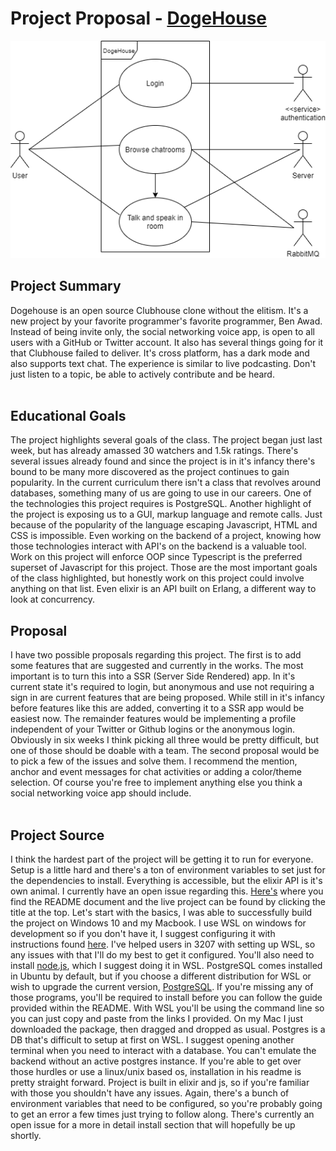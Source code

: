 # Project Proposal - [DogeHouse](https://github.com/benawad/dogehouse.git)

![Drag Racing](DogeHouse.png)

## Project Summary

Dogehouse is an open source Clubhouse clone without the elitism. It's a new project by your favorite programmer's favorite programmer, Ben Awad. Instead of being invite only, the social networking voice app, is open to all users with a GitHub or Twitter account. It also has several things going for it that Clubhouse failed to deliver. It's cross platform, has a dark mode and also supports text chat. The experience is similar to live podcasting. Don't just listen to a topic, be able to actively contribute and be heard.
<br/>
<br/>

## Educational Goals

The project highlights several goals of the class. The project began just last week, but has already amassed 30 watchers and 1.5k ratings. There's several issues already found and since the project is in it's infancy there's bound to be many more discovered as the project continues to gain popularity. In the current curriculum there isn't a class that revolves around databases, something many of us are going to use in our careers. One of the technologies this project requires is PostgreSQL. Another highlight of the project is exposing us to a GUI, markup language and remote calls. Just because of the popularity of the language escaping Javascript, HTML and CSS is impossible. Even working on the backend of a project, knowing how those technologies interact with API's on the backend is a valuable tool. Work on this project will enforce OOP since Typescript is the preferred superset of Javascript for this project. Those are the most important goals of the class highlighted, but honestly work on this project could involve anything on that list. Even elixir is an API built on Erlang, a different way to look at concurrency.
<br/>

## Proposal

I have two possible proposals regarding this project. The first is to add some features that are suggested and currently in the works. The most important is to turn this into a SSR (Server Side Rendered) app. In it's current state it's required to login, but anonymous and use not requiring a sign in are current features that are being proposed. While still in it's infancy before features like this are added, converting it to a SSR app would be easiest now. The remainder features would be implementing a profile independent of your Twitter or Github logins or the anonymous login. Obviously in six weeks I think picking all three would be pretty difficult, but one of those should be doable with a team. The second proposal would be to pick a few of the issues and solve them. I recommend the mention, anchor and event messages for chat activities or adding a color/theme selection. Of course you're free to implement anything else you think a social networking voice app should include.
<br/>
<br/>

## Project Source

I think the hardest part of the project will be getting it to run for everyone. Setup is a little hard and there's a ton of environment variables to set just for the dependencies to install. Everything is accessible, but the elixir API is it's own animal. I currently have an open issue regarding this. [Here's](https://github.com/benawad/dogehouse/blob/master/README.md) where you find the README document and the live project can be found by clicking the title at the top. Let's start with the basics, I was able to successfully build the project on Windows 10 and my Macbook. I use WSL on windows for development so if you don't have it, I suggest configuring it with instructions found [here](https://docs.microsoft.com/en-us/windows/wsl/install-win10). I've helped users in 3207 with setting up WSL, so any issues with that I'll do my best to get it configured. You'll also need to install [node.js](https://nodejs.org/en/download/package-manager/#debian-and-ubuntu-based-linux-distributions), which I suggest doing it in WSL. PostgreSQL comes installed in Ubuntu by default, but if you choose a different distribution for WSL or wish to upgrade the current version, [PostgreSQL](https://www.postgresql.org/download/linux/ubuntu/). If you're missing any of those programs, you'll be required to install before you can follow the guide provided within the README. With WSL you'll be using the command line so you can just copy and paste from the links I provided. On my Mac I just downloaded the package, then dragged and dropped as usual. Postgres is a DB that's difficult to setup at first on WSL. I suggest opening another terminal when you need to interact with a database. You can't emulate the backend without an active postgres instance. If you're able to get over those hurdles or use a linux/unix based os, installation in his readme is pretty straight forward. Project is built in elixir and js, so if you're familiar with those you shouldn't have any issues. Again, there's a bunch of environment variables that need to be configured, so you're probably going to get an error a few times just trying to follow along. There's currently an open issue for a more in detail install section that will hopefully be up shortly.
